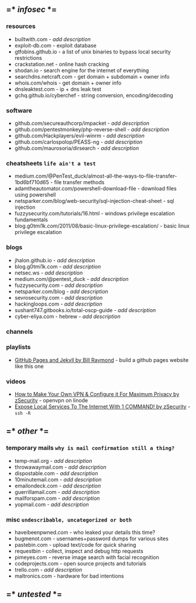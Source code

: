 ## =* _infosec_ *=

### resources
- builtwith.com - _add description_
- exploit-db.com - exploit database
- gtfobins.github.io - a list of unix binaries to bypass local security restrictions
- crackstation.net - online hash cracking
- shodan.io - search engine for the internet of everything 
- searchdns.netcraft.com - get domain + subdomain + owner info
- whois.com/whois - get domain + owner info
- dnsleaktest.com - ip + dns leak test
- gchq.github.io/cyberchef - string conversion, encoding/decoding

### software
- github.com/secureauthcorp/impacket - _add description_
- github.com/pentestmonkey/php-reverse-shell - _add description_
- github.com/Hackplayers/evil-winrm - _add description_
- github.com/carlospolop/PEASS-ng - _add description_
- github.com/maurosoria/dirsearch - _add description_

### cheatsheets `life ain't a test`
- medium.com/@PenTest_duck/almost-all-the-ways-to-file-transfer-1bd6bf710d65 - file transfer methods
- adamtheautomator.com/powershell-download-file - download files using powershell
- netsparker.com/blog/web-security/sql-injection-cheat-sheet - sql injection
- fuzzysecurity.com/tutorials/16.html - windows privilege escalation fundamentals
- blog.g0tmi1k.com/2011/08/basic-linux-privilege-escalation/ - basic linux privilege escalation

### blogs
- jhalon.github.io - _add description_
- blog.g0tmi1k.com - _add description_
- netsec.ws - _add description_
- medium.com/@pentest_duck - _add description_
- fuzzysecurity.com - _add description_
- netsparker.com/blog - _add description_
- sevrosecurity.com - _add description_
- hackingloops.com - _add description_
- sushant747.gitbooks.io/total-oscp-guide - _add description_
- cyber-eliya.com - hebrew - _add description_

### channels

### playlists

- [GitHub Pages and Jekyll by Bill Raymond](https://www.youtube.com/playlist?list=PLWzwUIYZpnJuT0sH4BN56P5oWTdHJiTNq) - build a github pages website like this one

### videos

- [How to Make Your Own VPN & Configure it For Maximum Privacy by zSecurity](https://www.youtube.com/watch?v=rXwJwubqVmI) - openvpn on linode
- [Expose Local Services To The Internet With 1 COMMAND! by zSecurity](https://www.youtube.com/watch?v=111ZDMKVTL4) - `ssh -R`


## =* _other_ *=

### temporary mails `why is mail confirmation still a thing?`
- temp-mail.org - _add description_
- throwawaymail.com - _add description_
- dispostable.com - _add description_
- 10minutemail.com - _add description_
- emailondeck.com - _add description_
- guerrillamail.com - _add description_
- mailforspam.com - _add description_
- yopmail.com - _add description_

### misc `undescribable, uncategorized or both`
- haveibeenpwned.com - who leaked your details this time?
- bugmenot.com - usernames+password dumps for various sites
- pastebin.com - upload text/code for quick sharing
- requestbin - collect, inspect and debug http requests
- pimeyes.com - reverse image search with facial recognition
- codeprojects.com - open source projects and tutorials
- trello.com - _add description_
- maltronics.com - hardware for bad intentions

## =* _untested_ *=

